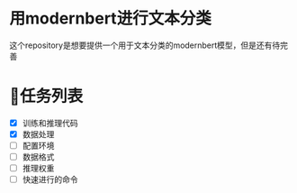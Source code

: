# 用modernbert进行文本分类

这个repository是想要提供一个用于文本分类的modernbert模型，但是还有待完善

# 🚀任务列表
- [x] 训练和推理代码
- [x] 数据处理
- [ ] 配置环境
- [ ] 数据格式
- [ ] 推理权重
- [ ] 快速进行的命令
